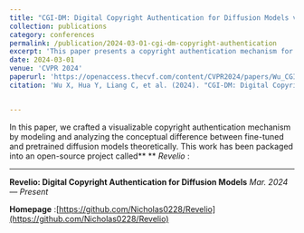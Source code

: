 ```yaml
---
title: "CGI-DM: Digital Copyright Authentication for Diffusion Models via Contrasting Gradient Inversion"
collection: publications
category: conferences
permalink: /publication/2024-03-01-cgi-dm-copyright-authentication
excerpt: 'This paper presents a copyright authentication mechanism for diffusion models by analyzing the conceptual differences between fine-tuned and pretrained models.'
date: 2024-03-01
venue: 'CVPR 2024'
paperurl: 'https://openaccess.thecvf.com/content/CVPR2024/papers/Wu_CGI-DM_Digital_Copyright_Authentication_for_Diffusion_Models_via_Contrasting_Gradient_CVPR_2024_paper.pdf'
citation: 'Wu X, Hua Y, Liang C, et al. (2024). "CGI-DM: Digital Copyright Authentication for Diffusion Models via Contrasting Gradient Inversion." <i>CVPR 2024</i>.'


---
```

In this paper, we crafted a visualizable copyright authentication mechanism by modeling and analyzing the conceptual difference between fine-tuned and pretrained diffusion models theoretically. This work has been packaged into an open-source project called** ** *Revelio* :

---

**Revelio: Digital Copyright Authentication for Diffusion Models**
*Mar. 2024 — Present*

 **Homepage** :[https://github.com/Nicholas0228/Revelio](https://github.com/Nicholas0228/Revelio)
